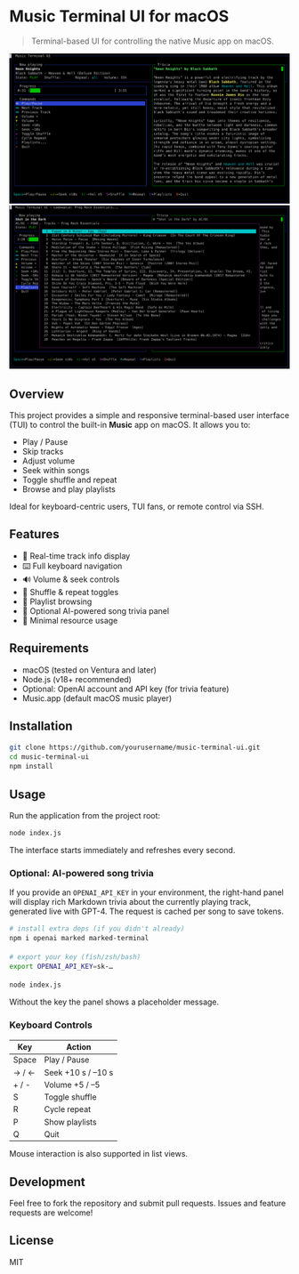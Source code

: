 # Music Terminal UI for macOS

> Terminal-based UI for controlling the native Music app on macOS.

![Main UI](screenshots/main.png)
![Playlist View](screenshots/playlist.png)

## Overview

This project provides a simple and responsive terminal-based user interface (TUI) to control the built-in **Music** app on macOS. It allows you to:

- Play / Pause
- Skip tracks
- Adjust volume
- Seek within songs
- Toggle shuffle and repeat
- Browse and play playlists

Ideal for keyboard-centric users, TUI fans, or remote control via SSH.

## Features

- 🎵  Real-time track info display
- ⌨️  Full keyboard navigation
- 🔊  Volume & seek controls
- 🔁  Shuffle & repeat toggles
- 📂  Playlist browsing
- 🤖  Optional AI-powered song trivia panel
- 🧼  Minimal resource usage

## Requirements

- macOS (tested on Ventura and later)
- Node.js (v18+ recommended)
- Optional: OpenAI account and API key (for trivia feature)
- Music.app (default macOS music player)

## Installation

```bash
git clone https://github.com/yourusername/music-terminal-ui.git
cd music-terminal-ui
npm install
```

## Usage

Run the application from the project root:

```bash
node index.js
```

The interface starts immediately and refreshes every second.

### Optional: AI-powered song trivia

If you provide an `OPENAI_API_KEY` in your environment, the right-hand panel will display rich Markdown trivia about the currently playing track, generated live with GPT-4. The request is cached per song to save tokens.

```bash
# install extra deps (if you didn't already)
npm i openai marked marked-terminal

# export your key (fish/zsh/bash)
export OPENAI_API_KEY=sk-…

node index.js
```

Without the key the panel shows a placeholder message.

### Keyboard Controls

| Key | Action |
|-----|--------|
| Space | Play / Pause |
| → / ← | Seek +10 s / –10 s |
| + / - | Volume +5 / –5 |
| S | Toggle shuffle |
| R | Cycle repeat |
| P | Show playlists |
| Q | Quit |

Mouse interaction is also supported in list views.

## Development

Feel free to fork the repository and submit pull requests. Issues and feature requests are welcome!

## License

MIT